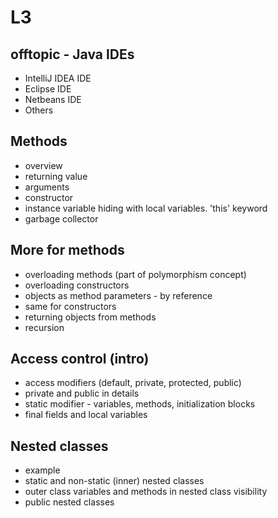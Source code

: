 # L3

## offtopic - Java IDEs
* IntelliJ IDEA IDE
* Eclipse IDE
* Netbeans IDE
* Others

## Methods
* overview
* returning value
* arguments
* constructor
* instance variable hiding with local variables. 'this' keyword
* garbage collector

## More for methods
* overloading methods (part of polymorphism concept)
* overloading constructors
* objects as method parameters - by reference
* same for constructors
* returning objects from methods
* recursion

## Access control (intro)
* access modifiers (default, private, protected, public)
* private and public in details
* static modifier - variables, methods, initialization blocks
* final fields and local variables

## Nested classes
* example
* static and non-static (inner) nested classes
* outer class variables and methods in nested class visibility
* public nested classes

